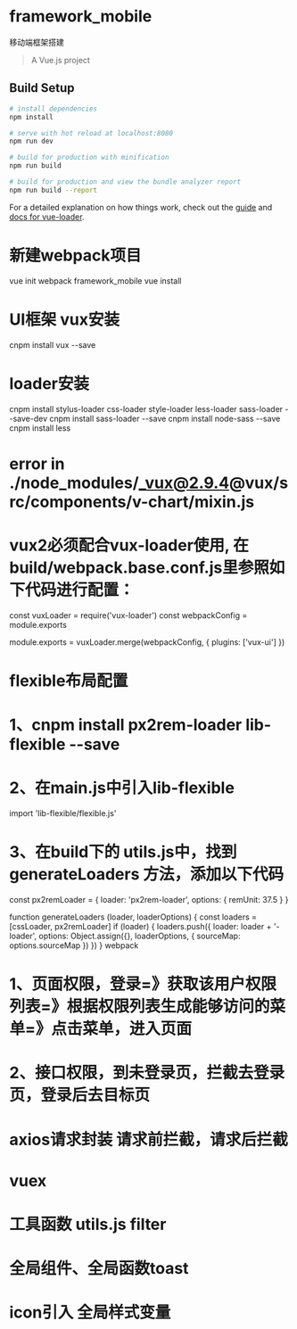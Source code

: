 # framework_mobile
移动端框架搭建
> A Vue.js project

## Build Setup

``` bash
# install dependencies
npm install

# serve with hot reload at localhost:8080
npm run dev

# build for production with minification
npm run build

# build for production and view the bundle analyzer report
npm run build --report
```

For a detailed explanation on how things work, check out the [guide](http://vuejs-templates.github.io/webpack/) and [docs for vue-loader](http://vuejs.github.io/vue-loader).

# 新建webpack项目
vue init webpack framework_mobile
vue install
# UI框架 vux安装 
cnpm install vux --save
# loader安装
cnpm install stylus-loader css-loader style-loader less-loader sass-loader --save-dev
cnpm install sass-loader --save
cnpm install node-sass --save
cnpm install less
# error  in ./node_modules/_vux@2.9.4@vux/src/components/v-chart/mixin.js
# vux2必须配合vux-loader使用, 在build/webpack.base.conf.js里参照如下代码进行配置：
const vuxLoader = require('vux-loader')
const webpackConfig = module.exports 

module.exports = vuxLoader.merge(webpackConfig, {
  plugins: ['vux-ui']
})
# flexible布局配置
# 1、cnpm install px2rem-loader  lib-flexible --save
# 2、在main.js中引入lib-flexible  
import 'lib-flexible/flexible.js'
# 3、在build下的 utils.js中，找到generateLoaders 方法，添加以下代码
const px2remLoader = {
    loader: 'px2rem-loader',
    options: {
    remUnit: 37.5
    }
}
 
function generateLoaders (loader, loaderOptions) {
    const loaders = [cssLoader, px2remLoader]
    if (loader) {
        loaders.push({
        loader: loader + '-loader',
        options: Object.assign({}, loaderOptions, {
        sourceMap: options.sourceMap
        })
    })
}
webpack 
# 1、页面权限，登录=》获取该用户权限列表=》根据权限列表生成能够访问的菜单=》点击菜单，进入页面
# 2、接口权限，到未登录页，拦截去登录页，登录后去目标页
# axios请求封装 请求前拦截，请求后拦截
# vuex
# 工具函数 utils.js filter
# 全局组件、全局函数toast
# icon引入 全局样式变量
